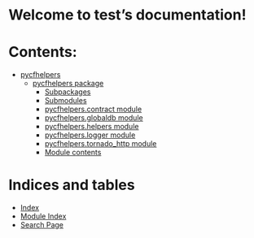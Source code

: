 <!-- test documentation master file, created by
sphinx-quickstart on Thu Mar 21 15:59:48 2024.
You can adapt this file completely to your liking, but it should at least
contain the root `toctree` directive. -->

# Welcome to test’s documentation!

# Contents:

* [pycfhelpers](modules.md)
  * [pycfhelpers package](pycfhelpers.md)
    * [Subpackages](pycfhelpers.md#subpackages)
    * [Submodules](pycfhelpers.md#submodules)
    * [pycfhelpers.contract module](pycfhelpers.md#module-pycfhelpers.contract)
    * [pycfhelpers.globaldb module](pycfhelpers.md#module-pycfhelpers.globaldb)
    * [pycfhelpers.helpers module](pycfhelpers.md#module-pycfhelpers.helpers)
    * [pycfhelpers.logger module](pycfhelpers.md#pycfhelpers-logger-module)
    * [pycfhelpers.tornado_http module](pycfhelpers.md#module-pycfhelpers.tornado_http)
    * [Module contents](pycfhelpers.md#module-pycfhelpers)

# Indices and tables

* [Index](genindex.md)
* [Module Index](py-modindex.md)
* [Search Page](search.md)
